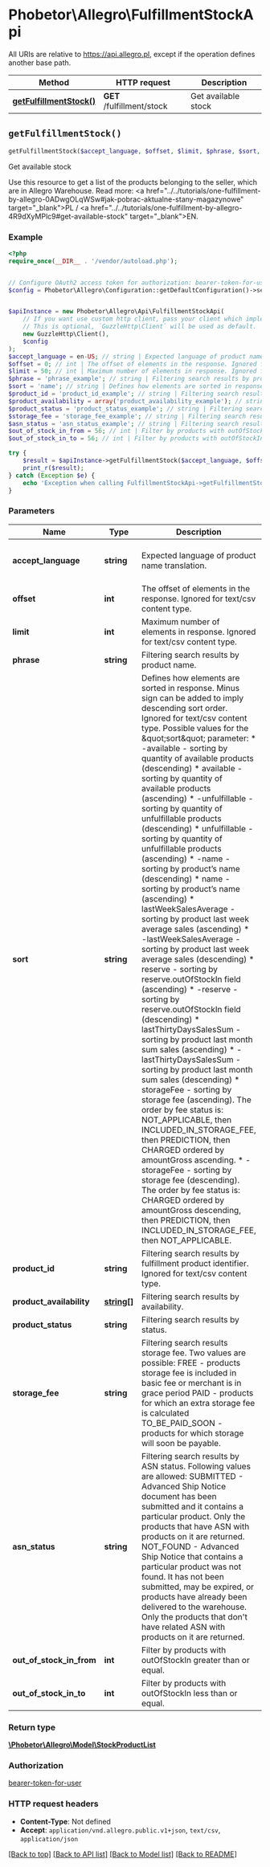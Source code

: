# Phobetor\Allegro\FulfillmentStockApi

All URIs are relative to https://api.allegro.pl, except if the operation defines another base path.

| Method | HTTP request | Description |
| ------------- | ------------- | ------------- |
| [**getFulfillmentStock()**](FulfillmentStockApi.md#getFulfillmentStock) | **GET** /fulfillment/stock | Get available stock |


## `getFulfillmentStock()`

```php
getFulfillmentStock($accept_language, $offset, $limit, $phrase, $sort, $product_id, $product_availability, $product_status, $storage_fee, $asn_status, $out_of_stock_in_from, $out_of_stock_in_to): \Phobetor\Allegro\Model\StockProductList
```

Get available stock

Use this resource to get a list of the products belonging to the seller, which are in Allegro Warehouse. Read more: <a href=\"../../tutorials/one-fulfillment-by-allegro-0ADwgOLqWSw#jak-pobrac-aktualne-stany-magazynowe\" target=\"_blank\">PL</a> / <a href=\"../../tutorials/one-fulfillment-by-allegro-4R9dXyMPlc9#get-available-stock\" target=\"_blank\">EN</a>.

### Example

```php
<?php
require_once(__DIR__ . '/vendor/autoload.php');


// Configure OAuth2 access token for authorization: bearer-token-for-user
$config = Phobetor\Allegro\Configuration::getDefaultConfiguration()->setAccessToken('YOUR_ACCESS_TOKEN');


$apiInstance = new Phobetor\Allegro\Api\FulfillmentStockApi(
    // If you want use custom http client, pass your client which implements `GuzzleHttp\ClientInterface`.
    // This is optional, `GuzzleHttp\Client` will be used as default.
    new GuzzleHttp\Client(),
    $config
);
$accept_language = en-US; // string | Expected language of product name translation.
$offset = 0; // int | The offset of elements in the response. Ignored for text/csv content type.
$limit = 50; // int | Maximum number of elements in response. Ignored for text/csv content type.
$phrase = 'phrase_example'; // string | Filtering search results by product name.
$sort = 'name'; // string | Defines how elements are sorted in response. Minus sign can be added to imply descending sort order. Ignored for text/csv content type. Possible values for the \"sort\" parameter:   * -available - sorting by quantity of available products (descending)   * available - sorting by quantity of available products (ascending)   * -unfulfillable - sorting by quantity of unfulfillable products (descending)   * unfulfillable - sorting by quantity of unfulfillable products (ascending)   * -name - sorting by product’s name (descending)   * name - sorting by product’s name (ascending)   * lastWeekSalesAverage - sorting by product last week average sales (ascending)   * -lastWeekSalesAverage - sorting by product last week average sales (descending)   * reserve - sorting by reserve.outOfStockIn field (ascending)   * -reserve - sorting by reserve.outOfStockIn field (descending)   * lastThirtyDaysSalesSum - sorting by product last month sum sales (ascending)   * -lastThirtyDaysSalesSum - sorting by product last month sum sales (descending)   * storageFee - sorting by storage fee (ascending). The order by fee status is: NOT_APPLICABLE, then INCLUDED_IN_STORAGE_FEE, then PREDICTION, then CHARGED ordered by amountGross ascending.   * -storageFee - sorting by storage fee (descending). The order by fee status is: CHARGED ordered by amountGross descending, then PREDICTION, then INCLUDED_IN_STORAGE_FEE, then NOT_APPLICABLE.
$product_id = 'product_id_example'; // string | Filtering search results by fulfillment product identifier. Ignored for text/csv content type.
$product_availability = array('product_availability_example'); // string[] | Filtering search results by availability.
$product_status = 'product_status_example'; // string | Filtering search results by status.
$storage_fee = 'storage_fee_example'; // string | Filtering search results storage fee. Two values are possible: FREE - products storage fee is included in basic fee or merchant is in grace period PAID - products for which an extra storage fee is calculated TO_BE_PAID_SOON - products for which storage will soon be payable.
$asn_status = 'asn_status_example'; // string | Filtering search results by ASN status. Following values are allowed: SUBMITTED - Advanced Ship Notice document has been submitted and it contains a particular product. Only the products that have ASN with products on it are returned. NOT_FOUND - Advanced Ship Notice that contains a particular product was not found. It has not been submitted, may be expired, or products have already been delivered to the warehouse. Only the products that don't have related ASN with products on it are returned.
$out_of_stock_in_from = 56; // int | Filter by products with outOfStockIn greater than or equal.
$out_of_stock_in_to = 56; // int | Filter by products with outOfStockIn less than or equal.

try {
    $result = $apiInstance->getFulfillmentStock($accept_language, $offset, $limit, $phrase, $sort, $product_id, $product_availability, $product_status, $storage_fee, $asn_status, $out_of_stock_in_from, $out_of_stock_in_to);
    print_r($result);
} catch (Exception $e) {
    echo 'Exception when calling FulfillmentStockApi->getFulfillmentStock: ', $e->getMessage(), PHP_EOL;
}
```

### Parameters

| Name | Type | Description  | Notes |
| ------------- | ------------- | ------------- | ------------- |
| **accept_language** | **string**| Expected language of product name translation. | [optional] [default to &#39;en-US&#39;] |
| **offset** | **int**| The offset of elements in the response. Ignored for text/csv content type. | [optional] [default to 0] |
| **limit** | **int**| Maximum number of elements in response. Ignored for text/csv content type. | [optional] [default to 50] |
| **phrase** | **string**| Filtering search results by product name. | [optional] |
| **sort** | **string**| Defines how elements are sorted in response. Minus sign can be added to imply descending sort order. Ignored for text/csv content type. Possible values for the \&quot;sort\&quot; parameter:   * -available - sorting by quantity of available products (descending)   * available - sorting by quantity of available products (ascending)   * -unfulfillable - sorting by quantity of unfulfillable products (descending)   * unfulfillable - sorting by quantity of unfulfillable products (ascending)   * -name - sorting by product’s name (descending)   * name - sorting by product’s name (ascending)   * lastWeekSalesAverage - sorting by product last week average sales (ascending)   * -lastWeekSalesAverage - sorting by product last week average sales (descending)   * reserve - sorting by reserve.outOfStockIn field (ascending)   * -reserve - sorting by reserve.outOfStockIn field (descending)   * lastThirtyDaysSalesSum - sorting by product last month sum sales (ascending)   * -lastThirtyDaysSalesSum - sorting by product last month sum sales (descending)   * storageFee - sorting by storage fee (ascending). The order by fee status is: NOT_APPLICABLE, then INCLUDED_IN_STORAGE_FEE, then PREDICTION, then CHARGED ordered by amountGross ascending.   * -storageFee - sorting by storage fee (descending). The order by fee status is: CHARGED ordered by amountGross descending, then PREDICTION, then INCLUDED_IN_STORAGE_FEE, then NOT_APPLICABLE. | [optional] [default to &#39;name&#39;] |
| **product_id** | **string**| Filtering search results by fulfillment product identifier. Ignored for text/csv content type. | [optional] |
| **product_availability** | [**string[]**](../Model/string.md)| Filtering search results by availability. | [optional] |
| **product_status** | **string**| Filtering search results by status. | [optional] |
| **storage_fee** | **string**| Filtering search results storage fee. Two values are possible: FREE - products storage fee is included in basic fee or merchant is in grace period PAID - products for which an extra storage fee is calculated TO_BE_PAID_SOON - products for which storage will soon be payable. | [optional] |
| **asn_status** | **string**| Filtering search results by ASN status. Following values are allowed: SUBMITTED - Advanced Ship Notice document has been submitted and it contains a particular product. Only the products that have ASN with products on it are returned. NOT_FOUND - Advanced Ship Notice that contains a particular product was not found. It has not been submitted, may be expired, or products have already been delivered to the warehouse. Only the products that don&#39;t have related ASN with products on it are returned. | [optional] |
| **out_of_stock_in_from** | **int**| Filter by products with outOfStockIn greater than or equal. | [optional] |
| **out_of_stock_in_to** | **int**| Filter by products with outOfStockIn less than or equal. | [optional] |

### Return type

[**\Phobetor\Allegro\Model\StockProductList**](../Model/StockProductList.md)

### Authorization

[bearer-token-for-user](../../README.md#bearer-token-for-user)

### HTTP request headers

- **Content-Type**: Not defined
- **Accept**: `application/vnd.allegro.public.v1+json`, `text/csv`, `application/json`

[[Back to top]](#) [[Back to API list]](../../README.md#endpoints)
[[Back to Model list]](../../README.md#models)
[[Back to README]](../../README.md)
